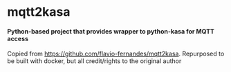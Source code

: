 # mqtt2kasa
#### Python-based project that provides wrapper to python-kasa for MQTT access

Copied from https://github.com/flavio-fernandes/mqtt2kasa. Repurposed to be built with docker, but all credit/rights to the original author